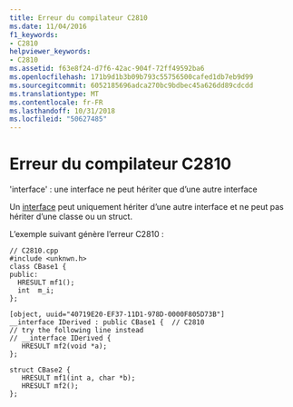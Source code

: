 ```yaml
---
title: Erreur du compilateur C2810
ms.date: 11/04/2016
f1_keywords:
- C2810
helpviewer_keywords:
- C2810
ms.assetid: f63e8f24-d7f6-42ac-904f-72ff49592ba6
ms.openlocfilehash: 171b9d1b3b09b793c55756500cafed1db7eb9d99
ms.sourcegitcommit: 6052185696adca270bc9bdbec45a626dd89cdcdd
ms.translationtype: MT
ms.contentlocale: fr-FR
ms.lasthandoff: 10/31/2018
ms.locfileid: "50627485"
---
```

# <a name="compiler-error-c2810"></a>Erreur du compilateur C2810

'interface' : une interface ne peut hériter que d’une autre interface

Un [interface](../../cpp/interface.md) peut uniquement hériter d’une autre interface et ne peut pas hériter d’une classe ou un struct.

L’exemple suivant génère l’erreur C2810 :

```
// C2810.cpp
#include <unknwn.h>
class CBase1 {
public:
  HRESULT mf1();
  int  m_i;
};

[object, uuid="40719E20-EF37-11D1-978D-0000F805D73B"]
__interface IDerived : public CBase1 {  // C2810
// try the following line instead
// __interface IDerived {
   HRESULT mf2(void *a);
};

struct CBase2 {
   HRESULT mf1(int a, char *b);
   HRESULT mf2();
};
```